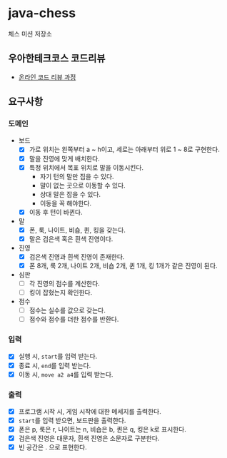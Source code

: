 # java-chess

체스 미션 저장소

## 우아한테크코스 코드리뷰

- [온라인 코드 리뷰 과정](https://github.com/woowacourse/woowacourse-docs/blob/master/maincourse/README.md)

## 요구사항

### 도메인

- 보드
  - [x] 가로 위치는 왼쪽부터 a ~ h이고, 세로는 아래부터 위로 1 ~ 8로 구현한다.
  - [x] 말을 진영에 맞게 배치한다.
  - [x] 특정 위치에서 목표 위치로 말을 이동시킨다.
    - 자기 턴의 말만 집을 수 있다.
    - 말이 없는 곳으로 이동할 수 있다.
    - 상대 말은 잡을 수 있다.
    - 이동을 꼭 해야한다.
  - [x] 이동 후 턴이 바뀐다.
  
- 말
  - [x] 폰, 룩, 나이트, 비숍, 퀸, 킹을 갖는다.
  - [x] 말은 검은색 혹은 흰색 진영이다.

- 진영
  - [x] 검은색 진영과 흰색 진영이 존재한다.
  - [x] 폰 8개, 룩 2개, 나이트 2개, 비숍 2개, 퀸 1개, 킹 1개가 같은 진영이 된다.

- 심판
  - [ ] 각 진영의 점수를 계산한다.
  - [ ] 킹이 잡혔는지 확인한다.

- 점수
  - [ ] 점수는 실수를 값으로 갖는다.
  - [ ] 점수와 점수를 더한 점수를 반환다.

### 입력
- [x] 실행 시, `start`를 입력 받는다.
- [x] 종료 시, `end`를 입력 받는다.
- [x] 이동 시, `move a2 a4`를 입력 받는다.

### 출력
- [x] 프로그램 시작 시, 게임 시작에 대한 메세지를 출력한다.
- [x] `start`를 입력 받으면, 보드판을 출력한다.
- [x] 폰은 p, 룩은 r, 나이트는 n, 비숍은 b, 퀸은 q, 킹은 k로 표시한다.
- [x] 검은색 진영은 대문자, 흰색 진영은 소문자로 구분한다.
- [x] 빈 공간은 . 으로 표현한다.
